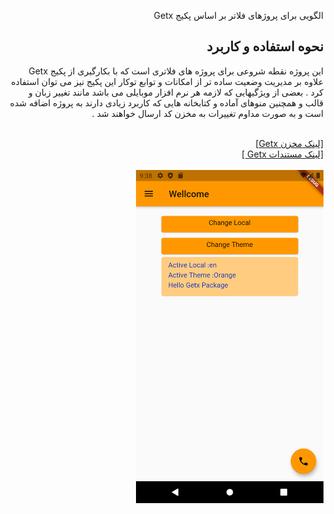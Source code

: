 <div dir="rtl">


الگویی برای پروژهای فلاتر بر اساس پکیج Getx

<h2>
نحوه استفاده و کاربرد
</h2>
<p style='text-align="justify"'>
این پروژه نقطه شروعی برای پروژه های فلاتری است که با بکارگیری از پکیج Getx علاوه بر مدیریت وضعیت ساده تر از امکانات و توابع توکار این پکیج نیز می توان استفاده کرد . بعضی از ویژگیهایی که لازمه هر نرم افزار موبایلی می باشد مانند تغییر زبان و قالب و همچنین منوهای آماده و کتابخانه هایی که کاربرد زیادی دارند به پروژه اضافه شده است و به صورت مداوم تغییرات به مخزن کد ارسال خواهند شد .
</p>
<br/>
<a href='https://github.com/jonataslaw/getx'> 
  [لینک مخزن Getx]</a>
<br/>
<a  href='https://github.com/jonataslaw/getx/blob/master/documentation/en_US/state_management.md#simple-state-manager'> [لینک مستندات Getx ]</a>
<br/>
<br/>
<img src='https://github.com/master11641/base_flutter_app/blob/master/images/image1.png' alt='snapshot' style='width: 300px;height: 533px;margin: 0 auto;'>

</div>
